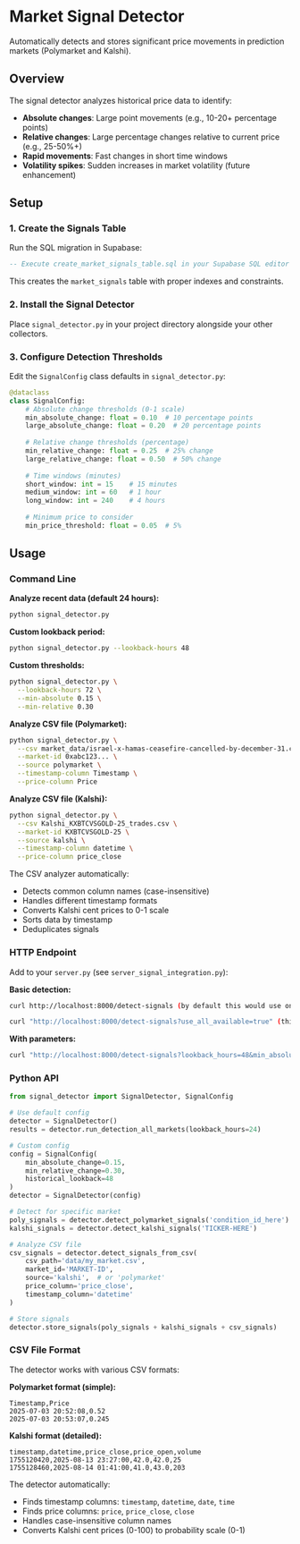# Market Signal Detector

Automatically detects and stores significant price movements in prediction markets (Polymarket and Kalshi).

## Overview

The signal detector analyzes historical price data to identify:
- **Absolute changes**: Large point movements (e.g., 10-20+ percentage points)
- **Relative changes**: Large percentage changes relative to current price (e.g., 25-50%+)
- **Rapid movements**: Fast changes in short time windows
- **Volatility spikes**: Sudden increases in market volatility (future enhancement)

## Setup

### 1. Create the Signals Table

Run the SQL migration in Supabase:

```sql
-- Execute create_market_signals_table.sql in your Supabase SQL editor
```

This creates the `market_signals` table with proper indexes and constraints.

### 2. Install the Signal Detector

Place `signal_detector.py` in your project directory alongside your other collectors.

### 3. Configure Detection Thresholds

Edit the `SignalConfig` class defaults in `signal_detector.py`:

```python
@dataclass
class SignalConfig:
    # Absolute change thresholds (0-1 scale)
    min_absolute_change: float = 0.10  # 10 percentage points
    large_absolute_change: float = 0.20  # 20 percentage points
    
    # Relative change thresholds (percentage)
    min_relative_change: float = 0.25  # 25% change
    large_relative_change: float = 0.50  # 50% change
    
    # Time windows (minutes)
    short_window: int = 15    # 15 minutes
    medium_window: int = 60   # 1 hour
    long_window: int = 240    # 4 hours
    
    # Minimum price to consider
    min_price_threshold: float = 0.05  # 5%
```

## Usage

### Command Line

**Analyze recent data (default 24 hours):**
```bash
python signal_detector.py
```

**Custom lookback period:**
```bash
python signal_detector.py --lookback-hours 48
```

**Custom thresholds:**
```bash
python signal_detector.py \
  --lookback-hours 72 \
  --min-absolute 0.15 \
  --min-relative 0.30
```

**Analyze CSV file (Polymarket):**
```bash
python signal_detector.py \
  --csv market_data/israel-x-hamas-ceasefire-cancelled-by-december-31.csv \
  --market-id 0xabc123... \
  --source polymarket \
  --timestamp-column Timestamp \
  --price-column Price
```

**Analyze CSV file (Kalshi):**
```bash
python signal_detector.py \
  --csv Kalshi_KXBTCVSGOLD-25_trades.csv \
  --market-id KXBTCVSGOLD-25 \
  --source kalshi \
  --timestamp-column datetime \
  --price-column price_close
```

The CSV analyzer automatically:
- Detects common column names (case-insensitive)
- Handles different timestamp formats
- Converts Kalshi cent prices to 0-1 scale
- Sorts data by timestamp
- Deduplicates signals

### HTTP Endpoint

Add to your `server.py` (see `server_signal_integration.py`):

**Basic detection:**
```bash
curl http://localhost:8000/detect-signals (by default this would use only a lookback period of 24h)

curl "http://localhost:8000/detect-signals?use_all_available=true" (this uses all available date, regardless of the lookback)
```



**With parameters:**
```bash
curl "http://localhost:8000/detect-signals?lookback_hours=48&min_absolute=0.15&min_relative=0.30"
```

### Python API

```python
from signal_detector import SignalDetector, SignalConfig

# Use default config
detector = SignalDetector()
results = detector.run_detection_all_markets(lookback_hours=24)

# Custom config
config = SignalConfig(
    min_absolute_change=0.15,
    min_relative_change=0.30,
    historical_lookback=48
)
detector = SignalDetector(config)

# Detect for specific market
poly_signals = detector.detect_polymarket_signals('condition_id_here')
kalshi_signals = detector.detect_kalshi_signals('TICKER-HERE')

# Analyze CSV file
csv_signals = detector.detect_signals_from_csv(
    csv_path='data/my_market.csv',
    market_id='MARKET-ID',
    source='kalshi',  # or 'polymarket'
    price_column='price_close',
    timestamp_column='datetime'
)

# Store signals
detector.store_signals(poly_signals + kalshi_signals + csv_signals)
```

### CSV File Format

The detector works with various CSV formats:

**Polymarket format (simple):**
```csv
Timestamp,Price
2025-07-03 20:52:08,0.52
2025-07-03 20:53:07,0.245
```

**Kalshi format (detailed):**
```csv
timestamp,datetime,price_close,price_open,volume
1755120420,2025-08-13 23:27:00,42.0,42.0,25
1755128460,2025-08-14 01:41:00,41.0,43.0,203
```

The detector automatically:
- Finds timestamp columns: `timestamp`, `datetime`, `date`, `time`
- Finds price columns: `price`, `price_close`, `close`
- Handles case-insensitive column names
- Converts Kalshi cent prices (0-100) to probability scale (0-1)